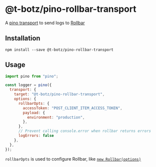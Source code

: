 # @t-botz/pino-rollbar-transport

A [pino transport](https://getpino.io/#/docs/transports) to send logs to [Rollbar](https://rollbar.com)

## Installation

```
npm install --save @t-botz/pino-rollbar-transport
```

## Usage

```js
import pino from "pino";

const logger = pino({
  transport: {
    target: "@t-botz/pino-rollbar-transport",
    options: {
      rollbarOpts: {
        accessToken: "POST_CLIENT_ITEM_ACCESS_TOKEN",
        payload: {
          environment: "production",
        },
      },
      // Prevent calling console.error when rollbar returns errors
      logErrors: false
    },
  },
});
```

`rollbarOpts` is used to configure Rollbar, like [`new Rollbar(options)`](https://docs.rollbar.com/docs/nodejs)

